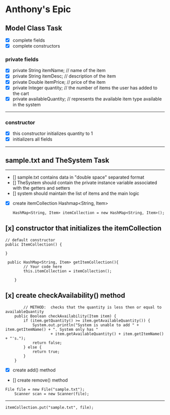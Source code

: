 # Anthony's Epic

## Model Class Task

- [x] complete fields
- [x] complete constructors

### private fields

- [x] private String itemName; // name of the item
- [x] private String itemDesc; // description of the item
- [x] private Double itemPrice; // price of the item
- [x] private Integer quantity; // the number of items the user has added to the cart
- [x] private availableQuantity; // represents the available item type available in the system

---

### constructor

- [x] this constructor initializes quantity to 1
- [x] initializers all fields

---

## sample.txt and TheSystem Task

---

- [] sample.txt contains data in "double space" separated format
- [] TheSystem should contain the private instance variable associated with the getters and setters
- [] system should maintain the list of items and the main logic
- [x] create itemCollection Hashmap<String, Item>

  ```
  HashMap<String, Item> itemCollection = new HashMap<String, Item>();
  ```

## [x] constructor that initializes the itemCollection

```
// default constructor
public ItemCollection() {

}

 public HashMap<String, Item> getItemCollection(){
        // Your code here
        this.itemCollection = itemCollection();

    }
```

## [x] create checkAvailability() method

```
		// METHOD:  checks that the quantity is less then or equal to availableQuantity
	public Boolean checkAvailability(Item item) {
		if (item.getQuantity() >= item.getAvailableQuantity()) {
			System.out.println("System is unable to add " + item.getItemName() + ". System only has "
					+ item.getAvailableQuantity() + item.getItemName() + "'s.");
			return false;
		} else {
			return true;
		}
	}
```

- [x] create add() method

- [] create remove() method

```
File file = new File("sample.txt");
	Scanner scan = new Scanner(file);
```

---

```
itemCollection.put("sample.txt", file);
```
